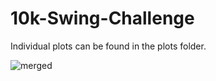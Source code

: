 # 10k-Swing-Challenge

Individual plots can be found in the plots folder.

![merged](https://github.com/user-attachments/assets/c1335c72-c07c-411f-a77d-3546c159fdd2)
